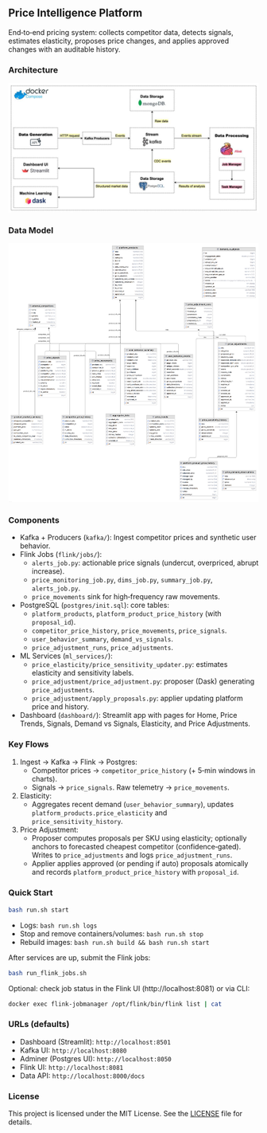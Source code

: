 ## Price Intelligence Platform

End‑to‑end pricing system: collects competitor data, detects signals, estimates elasticity, proposes price changes, and applies approved changes with an auditable history.

### Architecture

![System Architecture](images/system-arch.jpeg)

### Data Model

![System Data Model](images/system-data-model.png)

### Components

- Kafka + Producers (`kafka/`): Ingest competitor prices and synthetic user behavior.
- Flink Jobs (`flink/jobs/`):
  - `alerts_job.py`: actionable price signals (undercut, overpriced, abrupt increase).
  - `price_monitoring_job.py`, `dims_job.py`, `summary_job.py`, `alerts_job.py`.
  - `price_movements` sink for high‑frequency raw movements.
- PostgreSQL (`postgres/init.sql`): core tables:
  - `platform_products`, `platform_product_price_history` (with `proposal_id`).
  - `competitor_price_history`, `price_movements`, `price_signals`.
  - `user_behavior_summary`, `demand_vs_signals`.
  - `price_adjustment_runs`, `price_adjustments`.
- ML Services (`ml_services/`):
  - `price_elasticity/price_sensitivity_updater.py`: estimates elasticity and sensitivity labels.
  - `price_adjustment/price_adjustment.py`: proposer (Dask) generating `price_adjustments`.
  - `price_adjustment/apply_proposals.py`: applier updating platform price and history.
- Dashboard (`dashboard/`): Streamlit app with pages for Home, Price Trends, Signals, Demand vs Signals, Elasticity, and Price Adjustments.

### Key Flows

1) Ingest → Kafka → Flink → Postgres:
   - Competitor prices → `competitor_price_history` (+ 5‑min windows in charts).
   - Signals → `price_signals`. Raw telemetry → `price_movements`.
2) Elasticity:
   - Aggregates recent demand (`user_behavior_summary`), updates `platform_products.price_elasticity` and `price_sensitivity_history`.
3) Price Adjustment:
   - Proposer computes proposals per SKU using elasticity; optionally anchors to forecasted cheapest competitor (confidence‑gated). Writes to `price_adjustments` and logs `price_adjustment_runs`.
   - Applier applies approved (or pending if auto) proposals atomically and records `platform_product_price_history` with `proposal_id`.

### Quick Start

```bash
bash run.sh start
```

- Logs: `bash run.sh logs`
- Stop and remove containers/volumes: `bash run.sh stop`
- Rebuild images: `bash run.sh build && bash run.sh start`

After services are up, submit the Flink jobs:

```bash
bash run_flink_jobs.sh
```

Optional: check job status in the Flink UI (http://localhost:8081) or via CLI:

```bash
docker exec flink-jobmanager /opt/flink/bin/flink list | cat
```

### URLs (defaults)

- Dashboard (Streamlit): `http://localhost:8501`
- Kafka UI: `http://localhost:8080`
- Adminer (Postgres UI): `http://localhost:8050`
- Flink UI: `http://localhost:8081`
- Data API: `http://localhost:8000/docs`



### License

This project is licensed under the MIT License. See the [LICENSE](LICENSE) file for details.

